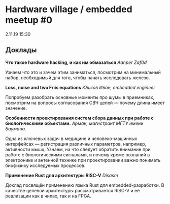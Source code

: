 # Hardware village / embedded meetup #0

2.11.19
15:30

## Доклады

**Что такое hardware hacking, и как им обмазаться**
_Aanper_
_Zaf0d_

Узнаем что это и зачем этим заниматься, посмотрим на минимальный набор, необходимый для того, чтобы начать исследовать железо.

**Loss, noise and two Friis equations**
_Юшков Иван, embedded engineer_

Попробуем разобрать основные моменты про шумы в приемниках, посмотрим на вопросы согласования СВЧ цепей — почему длина имеет значение.

**Особенности проектирования систем сбора данных при работе с биологическими объектами.**
_Арман, магистрант МГТУ имени Баумана._

Одна из ключевых задач в медицине и человеко-машинных интерфейсах — регистрация различных параметров, например, активности мышц. Узнаем, на что следует обратить внимание при работе с биологическими сигналами, и почему кроме познаний в электронике и антенной технике при проектировании важно понимать биофизику исследуемых процессов.

**Применение Rust для архитектуры RISC-V**
_Disasm_

Доклад посвящён применению языка Rust для embedded-разработки. В качестве целевой архитектуры рассматривается RISC-V и её реализации как в чипах, так и на FPGA.
